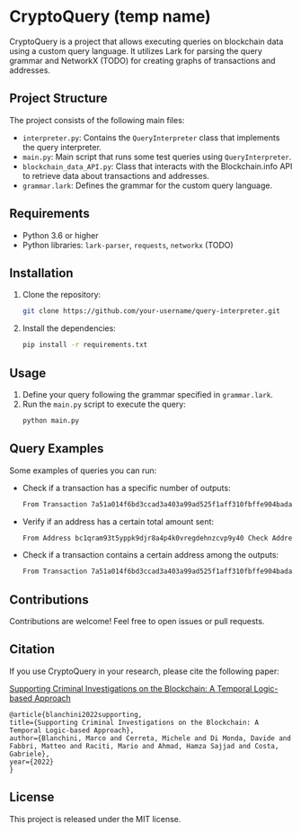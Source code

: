 # CryptoQuery (temp name) 

CryptoQuery is a project that allows executing queries on blockchain data using a custom query language. It utilizes Lark for parsing the query grammar and NetworkX (TODO) for creating graphs of transactions and addresses.

## Project Structure

The project consists of the following main files:

- `interpreter.py`: Contains the `QueryInterpreter` class that implements the query interpreter.
- `main.py`: Main script that runs some test queries using `QueryInterpreter`.
- `blockchain_data_API.py`: Class that interacts with the Blockchain.info API to retrieve data about transactions and addresses.
- `grammar.lark`: Defines the grammar for the custom query language.

## Requirements

- Python 3.6 or higher
- Python libraries: `lark-parser`, `requests`, `networkx` (TODO)

## Installation

1. Clone the repository:
    ```sh
    git clone https://github.com/your-username/query-interpreter.git
    ```
2. Install the dependencies:
    ```sh
    pip install -r requirements.txt
    ```

## Usage

1. Define your query following the grammar specified in `grammar.lark`.
2. Run the `main.py` script to execute the query:
    ```sh
    python main.py
    ```

## Query Examples

Some examples of queries you can run:

- Check if a transaction has a specific number of outputs:
    ```txt
    From Transaction 7a51a014f6bd3ccad3a403a99ad525f1aff310fbffe904bada56440d4abeba7f Check Transaction.num_outputs = 2
    ```

- Verify if an address has a certain total amount sent:
    ```txt
    From Address bc1qram93t5yppk9djr8a4p4k0vregdehnzcvp9y40 Check Address.total_sent > 10000
    ```

- Check if a transaction contains a certain address among the outputs:
    ```txt
    From Transaction 7a51a014f6bd3ccad3a403a99ad525f1aff310fbffe904bada56440d4abeba7f Check HEX 1KeNiiR3BZT8GPqQ61ihmvwRMsCQtcXNYC in Transaction.out_addresses
    ```

## Contributions

Contributions are welcome! Feel free to open issues or pull requests.

## Citation

If you use CryptoQuery in your research, please cite the following paper:

[Supporting Criminal Investigations on the Blockchain: A Temporal Logic-based Approach](https://www.researchgate.net/publication/379927973_Supporting_Criminal_Investigations_on_the_Blockchain_A_Temporal_Logic-based_Approach)

```
@article{blanchini2022supporting,
title={Supporting Criminal Investigations on the Blockchain: A Temporal Logic-based Approach},
author={Blanchini, Marco and Cerreta, Michele and Di Monda, Davide and Fabbri, Matteo and Raciti, Mario and Ahmad, Hamza Sajjad and Costa, Gabriele},
year={2022}
}
```

## License

This project is released under the MIT license.
